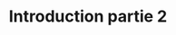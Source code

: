 ---
title: Introduction partie 2
link: https://player.vimeo.com/video/158908277
type: video
contenttype: recul
---
